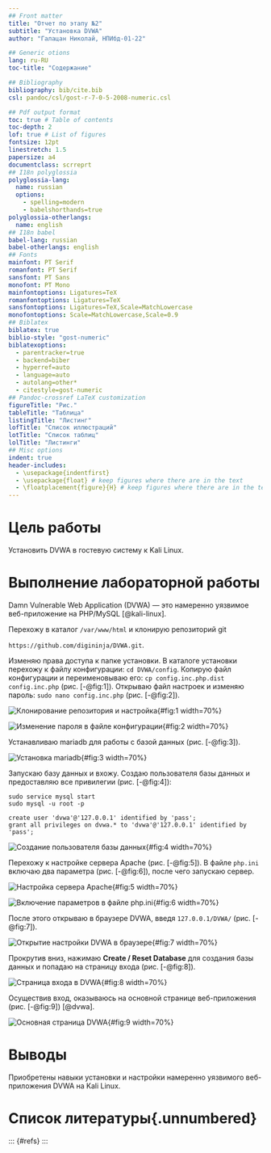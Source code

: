 ```yaml
---
## Front matter
title: "Отчет по этапу №2"
subtitle: "Установка DVWA"
author: "Галацан Николай, НПИбд-01-22"

## Generic otions
lang: ru-RU
toc-title: "Содержание"

## Bibliography
bibliography: bib/cite.bib
csl: pandoc/csl/gost-r-7-0-5-2008-numeric.csl

## Pdf output format
toc: true # Table of contents
toc-depth: 2
lof: true # List of figures
fontsize: 12pt
linestretch: 1.5
papersize: a4
documentclass: scrreprt
## I18n polyglossia
polyglossia-lang:
  name: russian
  options:
	- spelling=modern
	- babelshorthands=true
polyglossia-otherlangs:
  name: english
## I18n babel
babel-lang: russian
babel-otherlangs: english
## Fonts
mainfont: PT Serif
romanfont: PT Serif
sansfont: PT Sans
monofont: PT Mono
mainfontoptions: Ligatures=TeX
romanfontoptions: Ligatures=TeX
sansfontoptions: Ligatures=TeX,Scale=MatchLowercase
monofontoptions: Scale=MatchLowercase,Scale=0.9
## Biblatex
biblatex: true
biblio-style: "gost-numeric"
biblatexoptions:
  - parentracker=true
  - backend=biber
  - hyperref=auto
  - language=auto
  - autolang=other*
  - citestyle=gost-numeric
## Pandoc-crossref LaTeX customization
figureTitle: "Рис."
tableTitle: "Таблица"
listingTitle: "Листинг"
lofTitle: "Список иллюстраций"
lotTitle: "Список таблиц"
lolTitle: "Листинги"
## Misc options
indent: true
header-includes:
  - \usepackage{indentfirst}
  - \usepackage{float} # keep figures where there are in the text
  - \floatplacement{figure}{H} # keep figures where there are in the text
---
```

# Цель работы

Установить DVWA в гостевую систему к Kali Linux.

# Выполнение лабораторной работы

Damn Vulnerable Web Application (DVWA) — это намеренно уязвимое веб-приложение на PHP/MySQL [@kali-linux].

Перехожу в каталог `/var/www/html` и клонирую репозиторий git

`https://github.com/digininja/DVWA.git`. 

Изменяю права доступа к папке установки. В каталоге установки перехожу к файлу конфигурации: `cd DVWA/config`. Копирую файл конфигурации и переименовываю его: `cp config.inc.php.dist config.inc.php` (рис. [-@fig:1]). Открываю файл настроек и изменяю пароль: `sudo nano config.inc.php` (рис. [-@fig:2]).

![Клонирование репозитория и настройка](image/1.png){#fig:1 width=70%}

![Изменение пароля в файле конфигурации](image/2.png){#fig:2 width=70%}

Устанавливаю mariadb для работы с базой данных (рис. [-@fig:3]).

![Установка mariadb](image/3.png){#fig:3 width=70%}

Запускаю базу данных и вхожу. Создаю пользователя базы данных и предоставляю все привилегии (рис. [-@fig:4]):
```
sudo service mysql start
sudo mysql -u root -p
	
create user 'dvwa'@'127.0.0.1' identified by 'pass';
grant all privileges on dvwa.* to 'dvwa'@'127.0.0.1' identified by 'pass';

```

![Создание пользователя базы данных](image/4.png){#fig:4 width=70%}

Перехожу к настройке сервера Apache (рис. [-@fig:5]). В файле `php.ini` включаю два параметра (рис. [-@fig:6]), после чего запускаю сервер.

![Настройка сервера Apache](image/5.png){#fig:5 width=70%}

![Включение параметров в файле php.ini](image/6.png){#fig:6 width=70%}

После этого открываю в браузере DVWA, введя `127.0.0.1/DVWA/` (рис. [-@fig:7]).

![Открытие настройки DVWA в браузере](image/7.png){#fig:7 width=70%}

Прокрутив вниз, нажимаю **Create / Reset Database** для создания базы данных и попадаю на страницу входа (рис. [-@fig:8]).

![Страница входа в DVWA](image/8.png){#fig:8 width=70%}

Осуществив вход, оказываюсь на основной странице веб-приложения (рис. [-@fig:9])  [@dvwa].

![Основная страница DVWA](image/9.png){#fig:9 width=70%}

# Выводы

Приобретены навыки установки и настройки намеренно уязвимого веб-приложения DVWA на Kali Linux.

# Список литературы{.unnumbered}

::: {#refs}
:::

